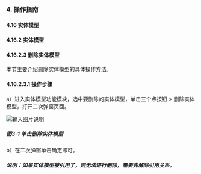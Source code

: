 ### 4. 操作指南

#### 4.16 实体模型

#### 4.16.2 实体模型

#### 4.16.2.3 删除实体模型

本节主要介绍删除实体模型的具体操作方法。

#### 4.16.2.3.1 操作步骤

a）进入实体模型功能模块，选中要删除的实体模型，单击三个点按钮 > 删除实体模型，打开二次弹窗页面。

![输入图片说明](../../../../../images/SoFlu%EF%BC%88%E5%90%8E%E7%AB%AF%EF%BC%89%E5%BC%80%E5%8F%91%E5%B9%B3%E5%8F%B0/1.%20%E6%9C%80%E6%96%B0%E7%89%88%E6%9C%AC%20-%20%E6%9B%B4%E6%96%B0%E6%97%A5%E6%9C%9F%20-%202022.10.08/4.%20%E6%93%8D%E4%BD%9C%E6%8C%87%E5%8D%97/16.%20%E5%AE%9E%E4%BD%93%E6%A8%A1%E5%9E%8B/2.%20%E5%AE%9E%E4%BD%93%E6%A8%A1%E5%9E%8B/3-1.png)

##### 图3-1 单击删除实体模型

b）在二次弹窗单击确定即可。

##### 说明：如果实体模型被引用了，则无法进行删除，需要先解除引用关系。
